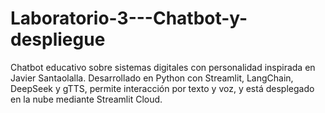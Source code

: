 # Laboratorio-3---Chatbot-y-despliegue
Chatbot educativo sobre sistemas digitales con personalidad inspirada en Javier Santaolalla. Desarrollado en Python con Streamlit, LangChain, DeepSeek y gTTS, permite interacción por texto y voz, y está desplegado en la nube mediante Streamlit Cloud.
